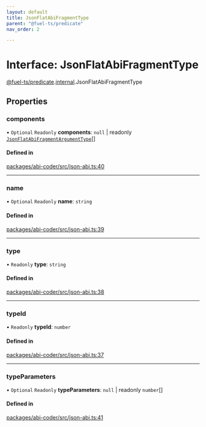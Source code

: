 ```yaml
---
layout: default
title: JsonFlatAbiFragmentType
parent: "@fuel-ts/predicate"
nav_order: 2

---
```


# Interface: JsonFlatAbiFragmentType

[@fuel-ts/predicate](../index.md).[internal](../namespaces/internal.md).JsonFlatAbiFragmentType

## Properties

### components

• `Optional` `Readonly` **components**: ``null`` \| readonly [`JsonFlatAbiFragmentArgumentType`](internal-JsonFlatAbiFragmentArgumentType.md)[]

#### Defined in

[packages/abi-coder/src/json-abi.ts:40](https://github.com/FuelLabs/fuels-ts/blob/master/packages/abi-coder/src/json-abi.ts#L40)

___

### name

• `Optional` `Readonly` **name**: `string`

#### Defined in

[packages/abi-coder/src/json-abi.ts:39](https://github.com/FuelLabs/fuels-ts/blob/master/packages/abi-coder/src/json-abi.ts#L39)

___

### type

• `Readonly` **type**: `string`

#### Defined in

[packages/abi-coder/src/json-abi.ts:38](https://github.com/FuelLabs/fuels-ts/blob/master/packages/abi-coder/src/json-abi.ts#L38)

___

### typeId

• `Readonly` **typeId**: `number`

#### Defined in

[packages/abi-coder/src/json-abi.ts:37](https://github.com/FuelLabs/fuels-ts/blob/master/packages/abi-coder/src/json-abi.ts#L37)

___

### typeParameters

• `Optional` `Readonly` **typeParameters**: ``null`` \| readonly `number`[]

#### Defined in

[packages/abi-coder/src/json-abi.ts:41](https://github.com/FuelLabs/fuels-ts/blob/master/packages/abi-coder/src/json-abi.ts#L41)
